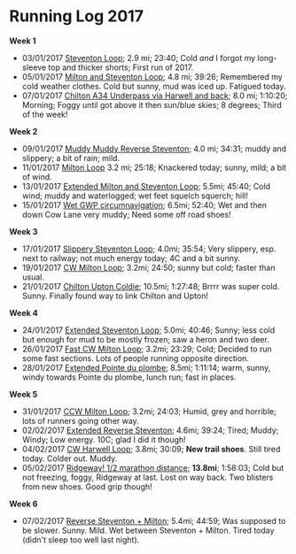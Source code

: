 # Running Log 2017

**Week 1**
- 03/01/2017 [Steventon Loop](https://www.strava.com/activities/819740301); 2.9 mi; 23:40; Cold _and_ I forgot my long-sleeve top and thicker shorts; First run of 2017.
- 05/01/2017 [Milton and Steventon Loop](https://www.strava.com/activities/821939368); 4.8 mi; 39:26; Remembered my cold weather clothes. Cold but sunny, mud was iced up. Fatigued today.
- 07/01/2017 [Chilton A34 Underpass via Harwell and back](https://www.strava.com/activities/823762273); 8.0 mi; 1:10:20; Morning; Foggy until got above it then sun/blue skies; 8 degrees; Third of the week!

**Week 2**
- 09/01/2017 [Muddy Muddy Reverse Steventon](https://www.strava.com/activities/826263274/overview); 4.0 mi; 34:31; muddy and slippery; a bit of rain; mild.
- 11/01/2017 [Milton Loop](https://www.strava.com/activities/828402032) 3.2 mi; 25:18; Knackered today; sunny, mild; a bit of wind.
- 13/01/2017 [Extended Milton and Steventon Loop](https://www.strava.com/activities/830466350); 5.5mi; 45:40; Cold wind; muddy and waterlogged; wet feet squelch squerch; hill!
- 15/01/2017 [Wet GWP circumnavigation](https://www.strava.com/activities/832542811); 6.5mi; 52:40; Wet and then down Cow Lane very muddy; Need some off road shoes!

**Week 3**
- 17/01/2017 [Slippery Steventon Loop](https://www.strava.com/activities/834879492); 4.0mi; 35:54; Very slippery, esp. next to railway; not much energy today; 4C and a bit sunny.
- 19/01/2017 [CW Milton Loop](https://www.strava.com/activities/837064791); 3.2mi; 24:50; sunny but cold; faster than usual.
- 21/01/2017 [Chilton Upton Coldie](https://www.strava.com/activities/838909784); 10.5mi; 1:27:48; Brrrr was super cold. Sunny. Finally found way to link Chilton and Upton!
 
**Week 4**
- 24/01/2017 [Extended Steventon Loop](https://www.strava.com/activities/842608918); 5.0mi; 40:46; Sunny; less cold but enough for mud to be mostly frozen; saw a heron and two deer.
- 26/01/2017 [Fast CW Milton Loop](https://www.strava.com/activities/844819486); 3.2mi; 23:29; Cold; Decided to run some fast sections. Lots of people running opposite direction. 
- 28/01/2017 [Extended Pointe du plombe](https://www.strava.com/activities/846765686); 8.5mi; 1:11:14; warm, sunny, windy towards Pointe du plombe, lunch run; fast in places.

**Week 5**
- 31/01/2017 [CCW Milton Loop](https://www.strava.com/activities/850386543); 3.2mi; 24:03; Humid, grey and horrible; lots of runners going other way.
- 02/02/2017 [Extended Reverse Steventon](https://www.strava.com/activities/852639200); 4.6mi; 39:24; Tired; Muddy; Windy; Low energy. 10C; glad I did it though!
- 04/02/2017 [CW Harwell Loop](https://www.strava.com/activities/855085477); 3.8mi; 30:09; **New trail shoes**. Still tired today. Colder out. Muddy.
- 05/02/2017 [Ridgeway! 1/2 marathon distance](https://www.strava.com/activities/855904001); **13.8mi**; 1:58:03; Cold but not freezing, foggy, Ridgeway at last. Lost on way back. Two blisters from new shoes. Good grip though!

**Week 6**
- 07/02/2017 [Reverse Steventon + Milton](https://www.strava.com/activities/858189541); 5.4mi; 44:59; Was supposed to be slower. Sunny. Mild. Wet between Steventon + Milton. Tired today (didn't sleep too well last night).
